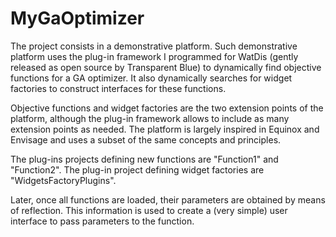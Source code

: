 MyGaOptimizer
=============

The project consists in a demonstrative platform. Such demonstrative platform uses the plug-in framework I programmed for WatDis (gently released as open source by Transparent Blue) to dynamically find objective functions for a GA optimizer. It also dynamically searches for widget factories to construct interfaces for these functions.  

Objective functions and widget factories are the  two extension points of the platform, although the plug-in framework allows to include as many extension points as needed. The platform is largely inspired in Equinox and Envisage and uses a subset of the same concepts and principles. 

The plug-ins projects defining new functions are "Function1" and "Function2". The plug-in project defining widget factories are "WidgetsFactoryPlugins".

Later, once all functions are loaded, their parameters are obtained by means of reflection. This information is used to create a (very simple) user interface to pass parameters to the function.
